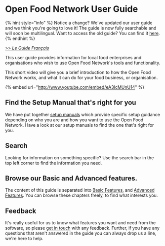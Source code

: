 # Open Food Network User Guide

{% hint style="info" %}
Notice a change? We've updated our user guide and we think you're going to love it! The guide is now fully searchable and will soon be multilingual. Want to access the old guide? You can find it [here](https://openfoodnetwork.org/user-guide/advanced-features/).
{% endhint %}

[&gt;&gt;  _Le Guide Français_ ](https://ofnuserguidefr.gitbook.io/guide-utilisateur-open-food-france)

This user guide provides information for local food enterprises and organisations who wish to use Open Food Network's tools and functionality.

This short video will give you a brief introduction to how the Open Food Network works, and what it can do for your food business, or organisation.

{% embed url="http://www.youtube.com/embed/eA3IcMUnU14" %}

## Find the Setup Manual that's right for you

We have put together [setup manuals](setup-manuals/) which provide specific setup guidance depending on who you are and how you want to use the Open Food Network. Have a look at our setup manuals to find the one that's right for you.

## Search

Looking for information on something specific? Use the search bar in the top left corner to find the information you need.

## Browse our Basic and Advanced features.

The content of this guide is separated into [Basic Features](basic-features/), and [Advanced Features](advanced-features/). You can browse these chapters freely, to find what interests you.

## Feedback

It's really useful for us to know what features you want and need from the software, so please [get in touch](feedback.md) with any feedback. Further, if you have any questions that aren't answered in the guide you can always drop us a line, we're here to help.

